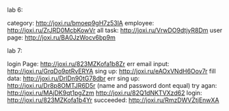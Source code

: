 lab 6:

category: http://joxi.ru/bmoep9gH7z53lA
employee: http://joxi.ru/ZrJRD0McbKowVr
all task: http://joxi.ru/VrwDO9dtjyR8Dm
user page: http://joxi.ru/BA0JzWocv6bp9m

lab 7:

login Page: http://joxi.ru/823MZKofa1b8Zr
err email input: http://joxi.ru/GrqDo9ptRvERYA
sing up: http://joxi.ru/eAOxVNdH6Oov7r
fill data: http://joxi.ru/DrlDn90tG78dbr
err sing up: http://joxi.ru/Dr8p8OMTJR6D5r  (name and password dont equal)
try agan: http://joxi.ru/MAjDK9qt1pgZzm  http://joxi.ru/82Q1dNKTVXzd62
login: http://joxi.ru/823MZKofa1b4Yr
succeeded: http://joxi.ru/RmzDWVZtjEnwXA